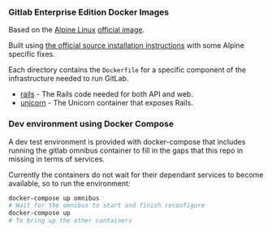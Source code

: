 ### Gitlab Enterprise Edition Docker Images

Based on the [Alpine Linux](https://alpinelinux.org/) [official image](https://hub.docker.com/_/alpine/).

Built using [the official source installation instructions](http://docs.gitlab.com/ee/install/installation.html) with some Alpine specific fixes.

Each directory contains the `Dockerfile` for a specific component of the
infrastructure needed to run GitLab.

* [rails](/rails) - The Rails code needed for both API and web.
* [unicorn](/unicorn) - The Unicorn container that exposes Rails.

### Dev environment using Docker Compose

A dev test environment is provided with docker-compose that includes running the gitlab omnibus container to fill in the gaps that this repo in missing
in terms of services.

Currently the containers do not wait for their dependant services to become available, so to run the environment:

```bash
docker-compose up omnibus
# Wait for the omnibus to start and finish reconfigure
docker-compose up
# To bring up the other containers
```
